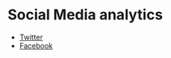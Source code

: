 # Social Media analytics

* [Twitter](https://github.com/wonhyukchoi/sns/tree/master/twitter)
* [Facebook](https://github.com/wonhyukchoi/sns/tree/master/facebook)

